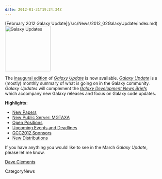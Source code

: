 ```yaml
---
date: 2012-01-31T19:24:34Z
---
```

<div class='newsItemHeader'>[February 2012 Galaxy Update](/src/News/2012_02GalaxyUpdate/index.md)</div>

<div class='right'><a href='/GalaxyUpdates/2012_02'><img src='/Images/Logos/GalaxyUpdate200.png' alt='Galaxy Updates' width=150 /></a></div>

The [inaugural edition](/src/GalaxyUpdates/2012_02/index.md) of *[Galaxy Update](/src/GalaxyUpdates/index.md)* is now available.  *[Galaxy Update](/src/GalaxyUpdates/index.md)* is a (mostly) monthly summary of what is going on in the Galaxy community.  *Galaxy Updates* will complement the *[Galaxy Development News Briefs](/src/DevNewsBriefs/index.md)* which accompany new Galaxy releases and focus on Galaxy code updates.

**Highlights:**

* [New Papers](/src/GalaxyUpdates/2012_02/index.md#new-papers)
* [New Public Server: MGTAXA](/src/GalaxyUpdates/2012_02/index.md#new-public-server-mgtaxa)
* [Open Positions](/src/GalaxyUpdates/2012_02/index.md#whos-hiring)
* [Upcoming Events and Deadlines](/src/GalaxyUpdates/2012_02/index.md#upcoming-events-and-deadlines)
* [GCC2012 Sponsors](/src/GalaxyUpdates/2012_02/index.md#gcc2012-sponsors)
* [New Distributions](/src/GalaxyUpdates/2012_02/index.md#new-distributions)

If you have anything you would like to see in the March *Galaxy Update*, please let me know.

[Dave Clements](/src/DaveClements/index.md)


CategoryNews
